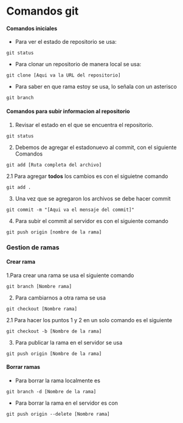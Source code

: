 # Comandos git

#### Comandos iniciales

+ Para ver el estado de repositorio se usa:
```Shell
git status
```
+ Para clonar un repositorio de manera local se usa:
```Shell
git clone [Aqui va la URL del repositorio]
```
+ Para saber en que rama estoy se usa, lo señala con un asterisco
 ```Shell
git branch
```

#### Comandos para subir informacion al repositorio

1. Revisar el estado en el que se encuentra el repositorio.
```Shell
git status
```
2. Debemos de agregar el estadonuevo al commit, con el siguiente Comandos
```Shell
git add [Ruta completa del archivo]
```
2.1 Para agregar **todos** los cambios es con el siguietne comando
```Shell
git add .
```
3. Una vez que se agregaron los archivos se debe hacer commit
```Shell
git commit -m "[Aqui va el mensaje del commit]"
```
4. Para subir el commit al servidor es con el siguiente comando
```Shell
git push origin [nombre de la rama]
```

### Gestion de ramas
#### Crear rama
1.Para crear una rama se usa el siguiente comando
```Shell
git branch [Nombre rama]
```
2. Para cambiarnos a otra rama se usa
```Shell
git checkout [Nombre rama]
```
2.1 Para hacer los puntos 1 y 2 en un solo comando es el siguiente
```Shell
git checkout -b [Nombre de la rama]
```
3. Para publicar la rama en el servidor se usa
```Shell
git push origin [Nombre de la rama]
```

#### Borrar ramas

+ Para borrar la rama localmente es
```Shell
git branch -d [Nombre de la rama]
```
+ Para borrar la rama en el servidor es con
```Shell
git push origin --delete [Nombre rama]
```
